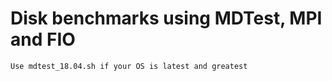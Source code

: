 # Disk benchmarks using MDTest, MPI and FIO

 	Use mdtest_18.04.sh if your OS is latest and greatest
